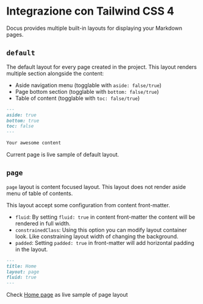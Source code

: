 # Integrazione con Tailwind CSS 4
Docus provides multiple built-in layouts for displaying your Markdown pages.

## `default`

The default layout for every page created in the project. This layout renders multiple section alongside the content:

- Aside navigation menu (togglable with `aside: false/true`)
- Page bottom section (togglable with `bottom: false/true`)
- Table of content (togglable with `toc: false/true`)

```md [index.md]
---
aside: true
bottom: true
toc: false
---

Your awesome content
```

Current page is live sample of default layout.

## `page`

`page` layout is content focused layout. This layout does not render aside menu of table of contents.


This layout accept some configuration from content front-matter.

- `fluid`: By setting `fluid: true` in content front-matter the content will be rendered in full width.
- `constrainedClass`: Using this option you can modify layout container look. Like constraining layout width of changing the background.
- `padded`: Setting `padded: true` in front-matter will add horizontal padding in the layout.

```md [index.md]
---
title: Home
layout: page
fluid: true
---
```

Check [Home page](/) as live sample of page layout
